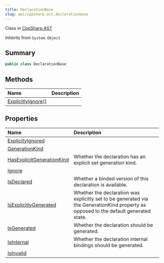```yaml
---
title: DeclarationBase
slug: api/cppsharp.ast.declarationbase
---
```

Class in [CppSharp.AST](/api/cppsharp/ast)

Inherits from `System.Object`

## Summary



```csharp
public class DeclarationBase
```

## Methods

|Name|Description|
|:---|:---|
|[ExplicitlyIgnore\(\)](/api/cppsharp/ast/declarationbase/explicitlyignore)||

## Properties

|Name|Description|
|:---|:---|
|[ExplicityIgnored](/api/cppsharp/ast/declarationbase/explicityignored)||
|[GenerationKind](/api/cppsharp/ast/declarationbase/generationkind)||
|[HasExplicitGenerationKind](/api/cppsharp/ast/declarationbase/hasexplicitgenerationkind)|Whether the declaration has an explicit set generation kind.|
|[Ignore](/api/cppsharp/ast/declarationbase/ignore)||
|[IsDeclared](/api/cppsharp/ast/declarationbase/isdeclared)|Whether a binded version of this declaration is available.|
|[IsExplicitlyGenerated](/api/cppsharp/ast/declarationbase/isexplicitlygenerated)|Whether the declaration was explicitly set to be generated via the GenerationKind property as opposed to the default generated state.|
|[IsGenerated](/api/cppsharp/ast/declarationbase/isgenerated)|Whether the declaration should be generated.|
|[IsInternal](/api/cppsharp/ast/declarationbase/isinternal)|Whether the declaration internal bindings should be generated.|
|[IsInvalid](/api/cppsharp/ast/declarationbase/isinvalid)||

